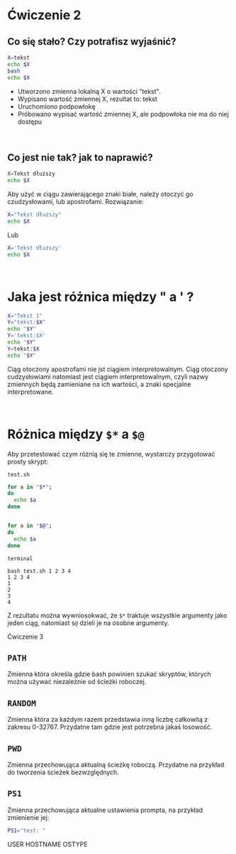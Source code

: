 # Ćwiczenie 2

## Co się stało? Czy potrafisz wyjaśnić?

```bash
X=tekst
echo $X
bash
echo $X
```

- Utworzono zmienna lokalną X o wartości "tekst".
- Wypisano wartość zmiennej X, rezultat to: tekst
- Uruchomiono podpowłokę
- Próbowano wypisać wartość zmiennej X, ale podpowłoka nie ma do niej dostępu

&ensp;

## Co jest nie tak? jak to naprawić? 

```bash
X=Tekst dłuższy
echo $X
```

Aby użyć w ciągu zawierającego znaki białe, należy otoczyć go czudzysłowami, lub apostrofami. Rozwiązanie:

```bash
X="Tekst dłuższy"
echo $X
```

Lub

```bash
X='Tekst dłuższy'
echo $X
```

&ensp;

# Jaka jest różnica między " a ' ?

```bash
X="Tekst 1"
Y="tekst:$X"
echo "$Y"
Y='tekst:$X'
echo "$Y"
Y=tekst:$X
echo "$Y"
```

Ciąg otoczony apostrofami nie jst ciągiem interpretowalnym. 
Ciąg otoczony cudzysłowiami natomiast jest ciągiem interpretowalnym, czyli nazwy zmiennych będą zamieniane na ich wartości, a znaki specjalne interpretowane.

&ensp;

# Różnica między `$*` a `$@`

Aby przetestować czym różnią się te zmienne, wystarczy przygotować prosty skrypt:

`test.sh`
```bash
for a in "$*";
do
  echo $a
done


for a in "$@";
do
  echo $a
done
```

`terminal`

```terminal
bash test.sh 1 2 3 4
1 2 3 4
1
2
3
4
```

Z rezultatu można wywniosokwać, że `$*` traktuje wszystkie argumenty jako jeden ciąg, natomiast `$@` dzieli je na osobne argumenty.

Ćwiczenie 3

## `PATH`

Zmienna która określa gdzie bash powinien szukać skryptów, których można używać niezależnie od ścieżki roboczej.

## `RANDOM`

Zmienna która za każdym razem przedstawia inną liczbę całkowitą z zakresu 0-32767. Przydatne tam
gdzie jest potrzebna jakaś losowość.

## `PWD`

Zmienna przechowująca aktualną ścieżkę roboczą. Przydatne na przykład do tworzenia ścieżek bezwzględnych.

## `PS1`

Zmienna przechowująca aktualne ustawienia prompta, na przykład zmienienie jej:

```bash
PS1="test: "
```

USER
HOSTNAME
OSTYPE
